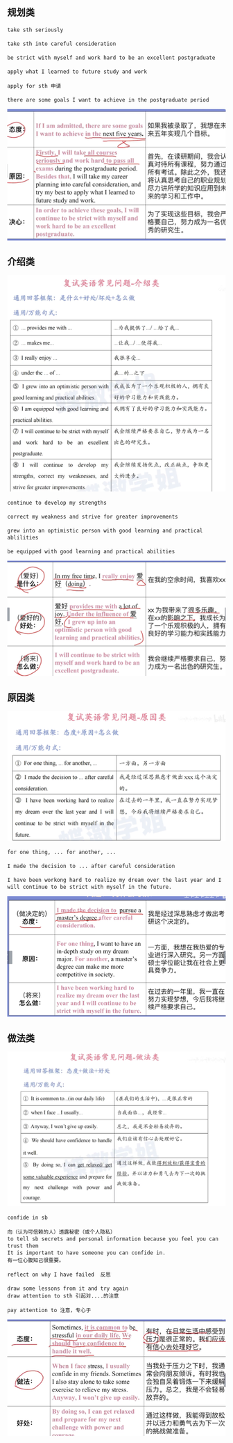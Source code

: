 ## 规划类

```
take sth seriously

take sth into careful consideration

be strict with myself and work hard to be an excellent postgraduate

apply what I learned to future study and work

apply for sth 申请

there are some goals I want to achieve in the postgraduate period
```

![image-20240317154919129](../Image/image-20240317154919129.png)

## 介绍类

![image-20240317155508021](../Image/image-20240317155508021.png)

```
continue to develop my strengths 

correct my weakness and strive for greater improvements

grew into an optimistic person with good learning and practical ablilities

be equipped with good learning and practical abilities
```

![image-20240319145016777](../Image/image-20240319145016777.png)

## 原因类

![image-20240318172219006](../Image/image-20240318172219006.png)

``` 
for one thing, ... for another, ...

I made the decision to ... after careful consideration

I have been workong hard to realize my dream over the last year and I will continue to be strict with myself in the future.
```

![image-20240318173211869](../Image/image-20240318173211869.png)

## 做法类

![image-20240318173559470](../Image/image-20240318173559470.png)

```
confide in sb

向（认为可信赖的人）透露秘密（或个人隐私）
to tell sb secrets and personal information because you feel you can trust them
It is important to have someone you can confide in.
有一位心腹知己很重要。

reflect on why I have failed  反思

draw some lessons from it and try again
draw attention to sth 引起对....的注意

pay attention to 注意，专心于
```

![image-20240319145203107](../Image/image-20240319145203107.png)
